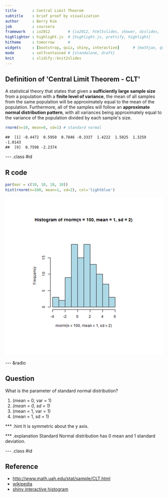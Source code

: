 ```yaml
---
title       : Central Limit Theorem
subtitle    : brief proof by visualization
author      : Berry Kim
job         : coursera
framework   : io2012        # {io2012, html5slides, shower, dzslides, ...}
highlighter : highlight.js  # {highlight.js, prettify, highlight}
hitheme     : tomorrow      # 
widgets     : [bootstrap, quiz, shiny, interactive]      # {mathjax, quiz, bootstrap}
mode        : selfcontained # {standalone, draft}
knit        : slidify::knit2slides
---
```




## Definition of 'Central Limit Theorem - CLT'

A statistical theory that states that given a **sufficiently large sample size** from a population with a **finite level of variance**, the mean of all samples from the same population will be approximately equal to the mean of the population. Furthermore, all of the samples will follow an **approximate normal distribution pattern**, with all variances being approximately equal to the variance of the population divided by each sample's size.


```r
rnorm(n=10, mean=0, sd=1) # standard normal
```

```
##  [1] -0.4472  0.5950  0.7846 -0.3337  1.4222  1.5025  1.3259 -1.0143
##  [9]  0.7598 -2.2374
```

--- .class #id 

## R code


```r
par(mar = c(10, 10, 10, 10))
hist(rnorm(n=100, mean=1, sd=2), col='lightblue')
```

![plot of chunk unnamed-chunk-2](assets/fig/unnamed-chunk-2.png) 


--- &radio
## Question

What is the parameter of standard normal distribution?

1. (mean = 0, var = 1)
2. _(mean = 0, sd = 1)_
3. (mean = 1, var = 1)
4. (mean = 1, sd = 1)

*** .hint
It is symmetric about the y axis.

*** .explanation
Standard Normal distribution has 0 mean and 1 standard deviation.


--- .class #id 

## Reference

- http://www.math.uah.edu/stat/sample/CLT.html
- [wikipedia](http://en.wikipedia.org/wiki/Central_limit_theorem)
- [shiny interactive histogram](https://berrkim.shinyapps.io/courseproject/)


